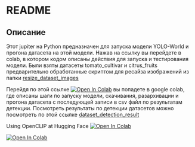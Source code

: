 # README

## Описание
Этот jupiter на Python предназначен для запуска модели YOLO-World и прогона датасета на этой модели. Нажав на ссылку вы перейдете в colab, в котором кодом описаны действия для запуска и тестирования модели. Были взяты датасеты tomato_cultivar и citrus_fruits  предварительно обработанные скриптом для ресайза изображений из папки [resize_dataset_images](https://github.com/RichelieuGVG1/neuro_ovoshi/tree/main/resize_dataset_images)

Перейдя по этой ссылке   [![Open In Colab](https://colab.research.google.com/assets/colab-badge.svg)](https://colab.research.google.com/drive/1D_Z8VXjrZ1uBl0bYCxGRR_gN6ouvGdJ-#scrollTo=Gn_aDdKTZFz2) 
вы попадете в google colab, где описаны шаги по запуску модели, скачивания, разархивации и прогона датасета с последующей записи в csv файл по результатам детекции.
Посмотреть результаты по детекции датасетов можно посмотреть по этой ссылке [dataset_detection_result](https://drive.google.com/drive/folders/1qVGNKHYuTUmOLm4piBOVG_YVmJR7uGV3?usp=share_link)








Using OpenCLIP at Hugging Face
[![Open In Colab](https://colab.research.google.com/assets/colab-badge.svg)](https://colab.research.google.com/drive/1BXodXgMblyhUzQ0uGrViXvFo8L2Q4PwV#scrollTo=kZkk-IgWR7JN)

[![Open In Colab](https://colab.research.google.com/assets/colab-badge.svg)](https://colab.research.google.com/drive/1DAmUGwVFkUS_sBI48ZQx8qyKvi17scBs?hl=ru#scrollTo=en7snzd9oyG_)
